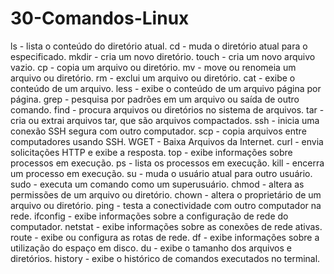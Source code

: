 # 30-Comandos-Linux

ls - lista o conteúdo do diretório atual.
cd - muda o diretório atual para o especificado.
mkdir - cria um novo diretório.
touch - cria um novo arquivo vazio.
cp - copia um arquivo ou diretório.
mv - move ou renomeia um arquivo ou diretório.
rm - exclui um arquivo ou diretório.
cat - exibe o conteúdo de um arquivo.
less - exibe o conteúdo de um arquivo página por página.
grep - pesquisa por padrões em um arquivo ou saída de outro comando.
find - procura arquivos ou diretórios no sistema de arquivos.
tar - cria ou extrai arquivos tar, que são arquivos compactados.
ssh - inicia uma conexão SSH segura com outro computador.
scp - copia arquivos entre computadores usando SSH.
WGET - Baixa Arquivos da Internet.
curl - envia solicitações HTTP e exibe a resposta.
top - exibe informações sobre processos em execução.
ps - lista os processos em execução.
kill - encerra um processo em execução.
su - muda o usuário atual para outro usuário.
sudo - executa um comando como um superusuário.
chmod - altera as permissões de um arquivo ou diretório.
chown - altera o proprietário de um arquivo ou diretório.
ping - testa a conectividade com outro computador na rede.
ifconfig - exibe informações sobre a configuração de rede do computador.
netstat - exibe informações sobre as conexões de rede ativas.
route - exibe ou configura as rotas de rede.
df - exibe informações sobre a utilização do espaço em disco.
du - exibe o tamanho dos arquivos e diretórios.
history - exibe o histórico de comandos executados no terminal.
